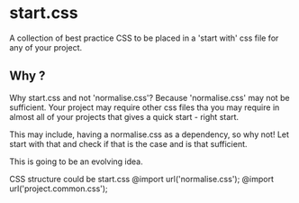 start.css
=========

A collection of best practice CSS to be placed in a 'start with' css file for any of your project.

Why ?
-------
Why start.css and not 'normalise.css'? Because 'normalise.css' may not be sufficient. Your project may require other css files tha you may require in almost all of your projects that gives a quick start - right start. 

This may include, having a normalise.css as a dependency, so why not! Let start with that and check if that is the case and is that sufficient.

This is going to be an evolving idea.

CSS structure could be 
start.css
 @import url('normalise.css');
 @import url('project.common.css');
 
 
